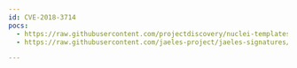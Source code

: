 ```yaml
---
id: CVE-2018-3714
pocs:
  - https://raw.githubusercontent.com/projectdiscovery/nuclei-templates/master/cves/2018/CVE-2018-3714.yaml
  - https://raw.githubusercontent.com/jaeles-project/jaeles-signatures/master/cves/nodejs-path-traversal-cve-2018-3714.yaml

---
```

